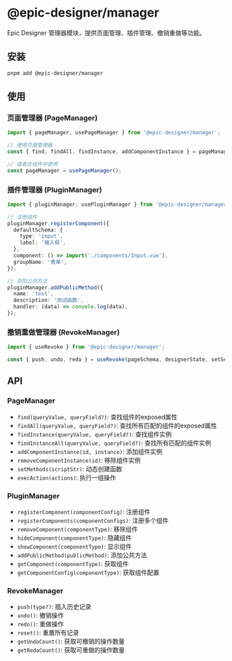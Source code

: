 # @epic-designer/manager

Epic Designer 管理器模块，提供页面管理、插件管理、撤销重做等功能。

## 安装

```bash
pnpm add @epic-designer/manager
```

## 使用

### 页面管理器 (PageManager)

```typescript
import { pageManager, usePageManager } from '@epic-designer/manager';

// 使用页面管理器
const { find, findAll, findInstance, addComponentInstance } = pageManager;

// 或者在组件中使用
const pageManager = usePageManager();
```

### 插件管理器 (PluginManager)

```typescript
import { pluginManager, usePluginManager } from '@epic-designer/manager';

// 注册组件
pluginManager.registerComponent({
  defaultSchema: {
    type: 'input',
    label: '输入框',
  },
  component: () => import('./components/Input.vue'),
  groupName: '表单',
});

// 添加公共方法
pluginManager.addPublicMethod({
  name: 'test',
  description: '测试函数',
  handler: (data) => console.log(data),
});
```

### 撤销重做管理器 (RevokeManager)

```typescript
import { useRevoke } from '@epic-designer/manager';

const { push, undo, redo } = useRevoke(pageSchema, designerState, setSelectedNode);
```

## API

### PageManager

- `find(queryValue, queryField?)`: 查找组件的exposed属性
- `findAll(queryValue, queryField?)`: 查找所有匹配的组件的exposed属性
- `findInstance(queryValue, queryField?)`: 查找组件实例
- `findInstanceAll(queryValue, queryField?)`: 查找所有匹配的组件实例
- `addComponentInstance(id, instance)`: 添加组件实例
- `removeComponentInstance(id)`: 移除组件实例
- `setMethods(scriptStr)`: 动态创建函数
- `execAction(actions)`: 执行一组操作

### PluginManager

- `registerComponent(componentConfig)`: 注册组件
- `registerComponents(componentConfigs)`: 注册多个组件
- `removeComponent(componentType)`: 移除组件
- `hideComponent(componentType)`: 隐藏组件
- `showComponent(componentType)`: 显示组件
- `addPublicMethod(publicMethod)`: 添加公共方法
- `getComponent(componentType)`: 获取组件
- `getComponentConfig(componentType)`: 获取组件配置

### RevokeManager

- `push(type?)`: 插入历史记录
- `undo()`: 撤销操作
- `redo()`: 重做操作
- `reset()`: 重置所有记录
- `getUndoCount()`: 获取可撤销的操作数量
- `getRedoCount()`: 获取可重做的操作数量